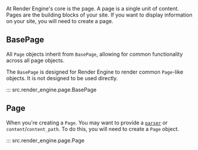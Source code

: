 At Render Engine's core is the page. A page is a single unit of content. Pages are the building blocks of your site. If you want to display information on your site, you will need to create a page.

## BasePage

All `Page` objects inherit from `BasePage`, allowing for common functionality across all page objects.

The `BasePage` is designed for Render Engine to render common `Page`-like objects. It is not designed to be used directly.

::: src.render_engine.page.BasePage

## Page

When you're creating a `Page`. You may want to provide a [`parser`](/parsers) or `content`/`content_path`. To do this, you will need to create a `Page` object.

::: src.render_engine.page.Page
